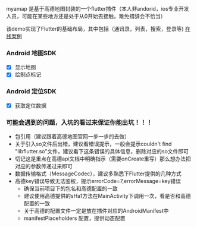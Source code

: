 myamap 是基于高德地图封装的一个flutter插件（本人非andorid，ios专业开发人员，可能在某些地方还是处于从0开始去接触，难免措辞会不恰当）

该demo实现了Flutter的基础布局，其中包括（通讯录，列表，搜索，登录等)
[在线案例](https://github.com/mymaizi/flutter_hello_world)

###  Android 地图SDK
- [x] 显示地图
- [x] 绘制点标记

###   Android 定位SDK 
- [x] 获取定位数据


### 可能会遇到的问题，入坑的看过来保证你能出坑！！！

* 包引用（建议跟着高德地图官网一步一步的去做）
* 关于引入so文件后出错，建议看错误提示，一般会提示couldn't find "libflutter.so"文件，建议看下这条错误的具体信息，删除对应的so文件即可
* 切记这是重点在高德api文档中明确指示（需要onCreate重写）那么想办法把对应的参数传递过来即可
* 数据传输格式（MessageCodec），建议多熟悉下Flutter提供的几种方式
* 高德key错误导致无法鉴权，提示errorCode=7,errorMessage=key错误
    * 确保当前项目下的包名和高德配置的一致
    * 建议使用高德提供的sHa1方法在MainActivity下调用一次，看是否和高德配置的一致
    * 关于高德的配置文件一定是放在插件对应的AndroidManifest中
    * manifestPlaceholders 配置，提供动态配置
